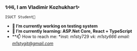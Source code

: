 ### ✨Hi, I am Vladimir Kozhukhar✨

~~~
ISUCT Student🤔
~~~


- **🔭 I’m currently working on testing system**
- **🌱 I’m currently learning: ASP.Net Core, React + TypeScript**
- **📫 How to reach me:
              *inst: m1sty729
              *vk: m1sty666
              *email: m1stygit@gmail.com**

<!--
**SunM1sty/SunM1sty** is a ✨ _special_ ✨ repository because its `README.md` (this file) appears on your GitHub profile.

Here are some ideas to get you started:

- 🔭 I’m currently working on ...
- 🌱 I’m currently learning ...
- 👯 I’m looking to collaborate on ...
- 🤔 I’m looking for help with ...
- 💬 Ask me about ...
- 📫 How to reach me: ...
- 😄 Pronouns: ...
- ⚡ Fun fact: ...
-->
